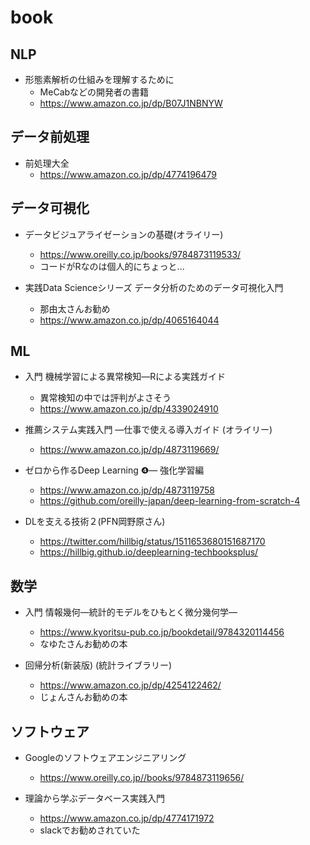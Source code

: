 # book

## NLP

- 形態素解析の仕組みを理解するために
  - MeCabなどの開発者の書籍
  - https://www.amazon.co.jp/dp/B07J1NBNYW

## データ前処理

- 前処理大全
  - https://www.amazon.co.jp/dp/4774196479

## データ可視化

- データビジュアライゼーションの基礎(オライリー)
  - https://www.oreilly.co.jp/books/9784873119533/
  - コードがRなのは個人的にちょっと...

- 実践Data Scienceシリーズ データ分析のためのデータ可視化入門
  - 那由太さんお勧め
  - https://www.amazon.co.jp/dp/4065164044

## ML

- 入門 機械学習による異常検知―Rによる実践ガイド
  - 異常検知の中では評判がよさそう
  - https://www.amazon.co.jp/dp/4339024910

- 推薦システム実践入門 ―仕事で使える導入ガイド (オライリー)
  - https://www.amazon.co.jp/dp/4873119669/

- ゼロから作るDeep Learning ❹— 強化学習編
  - https://www.amazon.co.jp/dp/4873119758
  - https://github.com/oreilly-japan/deep-learning-from-scratch-4

- DLを支える技術２(PFN岡野原さん)
  - https://twitter.com/hillbig/status/1511653680151687170
  - https://hillbig.github.io/deeplearning-techbooksplus/

## 数学

- 入門 情報幾何―統計的モデルをひもとく微分幾何学― 
  - https://www.kyoritsu-pub.co.jp/bookdetail/9784320114456
  - なゆたさんお勧めの本

- 回帰分析(新装版) (統計ライブラリー)
  - https://www.amazon.co.jp/dp/4254122462/
  - じょんさんお勧めの本

## ソフトウェア

- Googleのソフトウェアエンジニアリング
  - https://www.oreilly.co.jp//books/9784873119656/

- 理論から学ぶデータベース実践入門
  - https://www.amazon.co.jp/dp/4774171972
  - slackでお勧めされていた